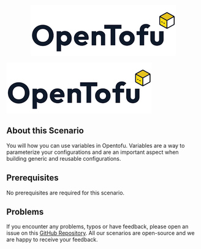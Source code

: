<div style="text-align: center;">
  <img src="../../assets/logos/opentofu.png" alt="Opentofu Logo" />
</div>

![Opentofu Logo](../../assets/logos/opentofu.png)

## About this Scenario

You will how you can use variables in Opentofu. Variables are a way to parameterize your configurations and are an important aspect when building generic and reusable configurations.

## Prerequisites

No prerequisites are required for this scenario.

## Problems

If you encounter any problems, typos or have feedback, please open an issue on this [GitHub Repository](https://github.com/peak-scale/koda-scenarios). All our scenarios are open-source and we are happy to receive your feedback.